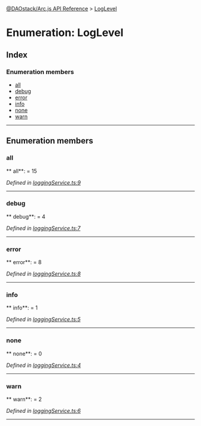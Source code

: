 [@DAOstack/Arc.js API Reference](../README.md) > [LogLevel](../enums/loglevel.md)



# Enumeration: LogLevel

## Index

### Enumeration members

* [all](loglevel.md#all)
* [debug](loglevel.md#debug)
* [error](loglevel.md#error)
* [info](loglevel.md#info)
* [none](loglevel.md#none)
* [warn](loglevel.md#warn)



---
## Enumeration members
<a id="all"></a>

###  all

** all**:    = 15

*Defined in [loggingService.ts:9](https://github.com/daostack/arc.js/blob/0fff6d4/lib/loggingService.ts#L9)*





___

<a id="debug"></a>

###  debug

** debug**:    = 4

*Defined in [loggingService.ts:7](https://github.com/daostack/arc.js/blob/0fff6d4/lib/loggingService.ts#L7)*





___

<a id="error"></a>

###  error

** error**:    = 8

*Defined in [loggingService.ts:8](https://github.com/daostack/arc.js/blob/0fff6d4/lib/loggingService.ts#L8)*





___

<a id="info"></a>

###  info

** info**:    = 1

*Defined in [loggingService.ts:5](https://github.com/daostack/arc.js/blob/0fff6d4/lib/loggingService.ts#L5)*





___

<a id="none"></a>

###  none

** none**:    = 0

*Defined in [loggingService.ts:4](https://github.com/daostack/arc.js/blob/0fff6d4/lib/loggingService.ts#L4)*





___

<a id="warn"></a>

###  warn

** warn**:    = 2

*Defined in [loggingService.ts:6](https://github.com/daostack/arc.js/blob/0fff6d4/lib/loggingService.ts#L6)*





___


